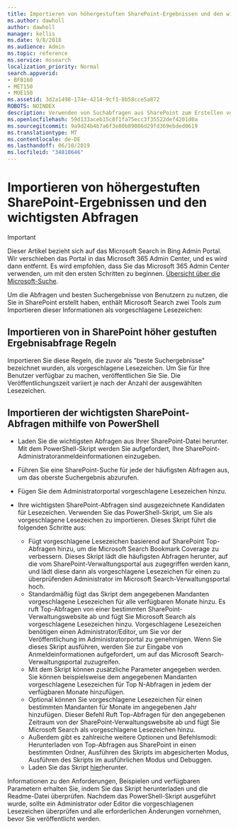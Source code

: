 ```yaml
---
title: Importieren von höhergestuften SharePoint-Ergebnissen und den wichtigsten Abfragen
ms.author: dawholl
author: dawholl
manager: kellis
ms.date: 9/8/2018
ms.audience: Admin
ms.topic: reference
ms.service: mssearch
localization_priority: Normal
search.appverid:
- BFB160
- MET150
- MOE150
ms.assetid: 3d2a1498-174e-4214-9cf1-8b58cce5a872
ROBOTS: NOINDEX
description: Verwenden von Suchabfragen aus SharePoint zum Erstellen von Arbeitsergebnissen für die Microsoft-Suche
ms.openlocfilehash: 59d133aceb15c8f1fa75ecc3f35522def4201d0a
ms.sourcegitcommit: 9a9d24b4b7a6f3e80b89086d29fd369ebded0619
ms.translationtype: MT
ms.contentlocale: de-DE
ms.lasthandoff: 06/10/2019
ms.locfileid: "34810646"
---
```

# <a name="import-sharepoint-promoted-results-and-top-queries"></a>Importieren von höhergestuften SharePoint-Ergebnissen und den wichtigsten Abfragen

> [!IMPORTANT]
> Dieser Artikel bezieht sich auf das Microsoft Search in Bing Admin Portal. Wir verschieben das Portal in das Microsoft 365 Admin Center, und es wird dann entfernt. Es wird empfohlen, dass Sie das Microsoft 365 Admin Center verwenden, um mit den ersten Schritten zu beginnen. [Übersicht über die Microsoft-Suche](overview-microsoft-search.md).
    
Um die Abfragen und besten Suchergebnisse von Benutzern zu nutzen, die Sie in SharePoint erstellt haben, enthält Microsoft Search zwei Tools zum Importieren dieser Informationen als vorgeschlagene Lesezeichen: 
  
## <a name="import-sharepoint-promoted-result-query-rules"></a>Importieren von in SharePoint höher gestuften Ergebnisabfrage Regeln

Importieren Sie diese Regeln, die zuvor als "beste Suchergebnisse" bezeichnet wurden, als vorgeschlagene Lesezeichen. Um Sie für Ihre Benutzer verfügbar zu machen, veröffentlichen Sie Sie. Die Veröffentlichungszeit variiert je nach der Anzahl der ausgewählten Lesezeichen.
  
## <a name="import-top-sharepoint-queries-using-powershell"></a>Importieren der wichtigsten SharePoint-Abfragen mithilfe von PowerShell

- Laden Sie die wichtigsten Abfragen aus Ihrer SharePoint-Datei herunter. Mit dem PowerShell-Skript werden Sie aufgefordert, Ihre SharePoint-Administratoranmeldeinformationen einzugeben.
    
- Führen Sie eine SharePoint-Suche für jede der häufigsten Abfragen aus, um das oberste Suchergebnis abzurufen.
    
- Fügen Sie dem Administratorportal vorgeschlagene Lesezeichen hinzu.
    
- Ihre wichtigsten SharePoint-Abfragen sind ausgezeichnete Kandidaten für Lesezeichen. Verwenden Sie das PowerShell-Skript, um Sie als vorgeschlagene Lesezeichen zu importieren. Dieses Skript führt die folgenden Schritte aus:
    - Fügt vorgeschlagene Lesezeichen basierend auf SharePoint Top-Abfragen hinzu, um die Microsoft Search Bookmark Coverage zu verbessern. Dieses Skript lädt die häufigsten Abfragen herunter, auf die vom SharePoint-Verwaltungsportal aus zugegriffen werden kann, und lädt diese dann als vorgeschlagene Lesezeichen für einen zu überprüfenden Administrator im Microsoft Search-Verwaltungsportal hoch.
    - Standardmäßig fügt das Skript dem angegebenen Mandanten vorgeschlagene Lesezeichen für alle verfügbaren Monate hinzu. Es ruft Top-Abfragen von einer bestimmten SharePoint-Verwaltungswebsite ab und fügt Sie Microsoft Search als vorgeschlagene Lesezeichen hinzu. Vorgeschlagene Lesezeichen benötigen einen Administrator/Editor, um Sie vor der Veröffentlichung im Administratorportal zu genehmigen. Wenn Sie dieses Skript ausführen, werden Sie zur Eingabe von Anmeldeinformationen aufgefordert, um auf das Microsoft Search-Verwaltungsportal zuzugreifen.
    - Mit dem Skript können zusätzliche Parameter angegeben werden. Sie können beispielsweise dem angegebenen Mandanten vorgeschlagene Lesezeichen für Top N-Abfragen in jedem der verfügbaren Monate hinzufügen.
    - Optional können Sie vorgeschlagene Lesezeichen für einen bestimmten Mandanten für Monate im angegebenen Jahr hinzufügen. Dieser Befehl Ruft Top-Abfragen für den angegebenen Zeitraum von der SharePoint-Verwaltungswebsite ab und fügt Sie Microsoft Search als vorgeschlagene Lesezeichen hinzu.
    - Außerdem gibt es zahlreiche weitere Optionen und Befehlsmodi: Herunterladen von Top-Abfragen aus SharePoint in einen bestimmten Ordner, Ausführen des Skripts im abgesicherten Modus, Ausführen des Skripts im ausführlichen Modus und Debuggen.
    - Laden Sie das Skript [hier](https://www.bingforbusiness.com/distribution/SharepointTopQueryBookmarks.zip)herunter. 

Informationen zu den Anforderungen, Beispielen und verfügbaren Parametern erhalten Sie, indem Sie das Skript herunterladen und die Readme-Datei überprüfen. Nachdem das PowerShell-Skript ausgeführt wurde, sollte ein Administrator oder Editor die vorgeschlagenen Lesezeichen überprüfen und alle erforderlichen Änderungen vornehmen, bevor Sie veröffentlicht werden.